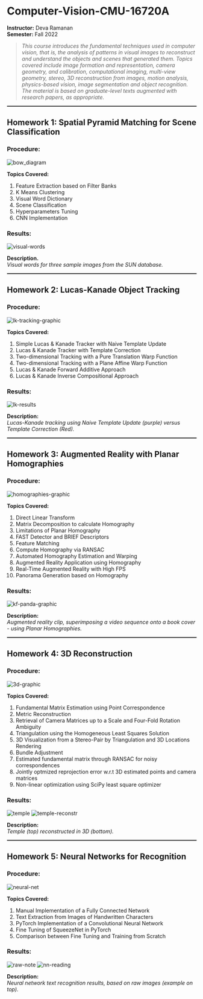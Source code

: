 # Computer-Vision-CMU-16720A

**Instructor:** Deva Ramanan<br>
**Semester:** Fall 2022

> *This course introduces the fundamental techniques used in computer vision, that is, the analysis of patterns in visual images to reconstruct and understand the objects and scenes that generated them. Topics covered include image formation and representation, camera geometry, and calibration, computational imaging, multi-view geometry, stereo, 3D reconstruction from images, motion analysis, physics-based vision, image segmentation and object recognition. The material is based on graduate-level texts augmented with research papers, as appropriate.*

<hr style="border:1px solid gray">

## Homework 1: Spatial Pyramid Matching for Scene Classification

### **Procedure:**<br>
![bow_diagram](https://github.com/artrela/Computer-Vision-CMU-16720A/blob/master/Results/BOW-diagram.png)


**Topics Covered:**
1. Feature Extraction based on Filter Banks
2. K Means Clustering
3. Visual Word Dictionary
4. Scene Classification
5. Hyperparameters Tuning
6. CNN Implementation

### **Results:** <br>
![visual-words](https://github.com/artrela/Computer-Vision-CMU-16720A/blob/master/Results/visual-words.png)

**Description.** <br>*Visual words for three sample images from the SUN database.*

<hr style="border:1px solid gray">

## Homework 2: Lucas-Kanade Object Tracking

### **Procedure:**<br>
![lk-tracking-graphic](https://github.com/artrela/Computer-Vision-CMU-16720A/blob/master/Results/Lk-tracking-schematic.png)

**Topics Covered:**
1. Simple Lucas & Kanade Tracker with Naive Template Update
2. Lucas & Kanade Tracker with Template Correction
3. Two-dimensional Tracking with a Pure Translation Warp Function
4. Two-dimensional Tracking with a Plane Affine Warp Function
5. Lucas & Kanade Forward Additive Approach
6. Lucas & Kanade Inverse Compositional Approach

### **Results:**

![lk-results](https://github.com/artrela/Computer-Vision-CMU-16720A/blob/master/Results/Drift_Correction.png)

**Description:** <br>*Lucas-Kanade tracking using Naive Template Update (purple) versus Template Correction (Red).*

<hr style="border:1px solid gray">

## Homework 3: Augmented Reality with Planar Homographies

### **Procedure:**<br>
![homographies-graphic](https://github.com/artrela/Computer-Vision-CMU-16720A/blob/master/Results/homography-diagram.png)

**Topics Covered:**
1. Direct Linear Transform
2. Matrix Decomposition to calculate Homography
3. Limitations of Planar Homography
4. FAST Detector and BRIEF Descriptors
5. Feature Matching
6. Compute Homography via RANSAC
7. Automated Homography Estimation and Warping
8. Augmented Reality Application using Homography
9. Real-Time Augmented Reality with High FPS
10. Panorama Generation based on Homography

### **Results:**<br>
![kf-panda-graphic](https://github.com/artrela/Computer-Vision-CMU-16720A/blob/master/Results/ar_kungfu_panda.gif)

**Description:** <br>*Augmented reality clip, superimposing a video sequence onto a book cover - using Planar Homographies.*

<hr style="border:1px solid gray">

## Homework 4: 3D Reconstruction


### **Procedure:**<br>
![3d-graphic](https://github.com/artrela/Computer-Vision-CMU-16720A/blob/master/Results/3d_recon_diag.png)


**Topics Covered:**
1. Fundamental Matrix Estimation using Point Correspondence
2. Metric Reconstruction
3. Retrieval of Camera Matrices up to a Scale and Four-Fold Rotation Ambiguity
4. Triangulation using the Homogeneous Least Squares Solution
5. 3D Visualization from a Stereo-Pair by Triangulation and 3D Locations Rendering
6. Bundle Adjustment
7. Estimated fundamental matrix through RANSAC for noisy correspondences
8. Jointly optmized reprojection error w.r.t 3D estimated points and camera matrices
9. Non-linear optimization using SciPy least square optimizer

### **Results:**<br>
![temple](https://github.com/artrela/Computer-Vision-CMU-16720A/blob/master/Results/temples.png)
![temple-reconstr](https://github.com/artrela/Computer-Vision-CMU-16720A/blob/master/Results/3d-reconst.png)

**Description:** <br>*Temple (top) reconstructed in 3D (bottom).*


<hr style="border:1px solid gray">

## Homework 5: Neural Networks for Recognition

### **Procedure:**<br>
![neural-net](https://github.com/artrela/Computer-Vision-CMU-16720A/blob/master/Results/deep_nn.png)

**Topics Covered:**
1. Manual Implementation of a Fully Connected Network
2. Text Extraction from Images of Handwritten Characters
3. PyTorch Implementation of a Convolutional Neural Network
4. Fine Tuning of SqueezeNet in PyTorch
5. Comparison between Fine Tuning and Training from Scratch

### **Results:**<br>
![raw-note](https://github.com/artrela/Computer-Vision-CMU-16720A/blob/master/Results/03_haiku.jpg)
![nn-reading](https://github.com/artrela/Computer-Vision-CMU-16720A/blob/master/Results/dl-results.png)

**Description:** <br>*Neural network text recognition results, based on raw images (example on top).*